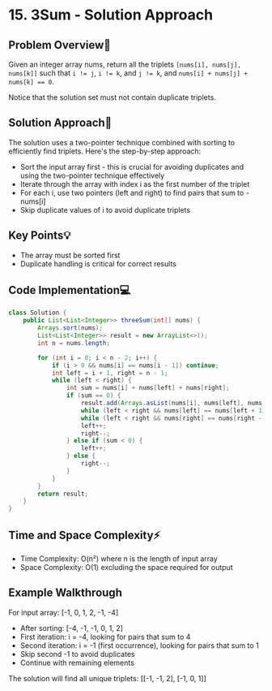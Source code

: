 # 15. 3Sum - Solution Approach

## Problem Overview🤔

Given an integer array nums, return all the triplets `[nums[i], nums[j], nums[k]]` such that `i != j`, `i != k`, and `j != k`, and `nums[i] + nums[j] + nums[k] == 0`.

Notice that the solution set must not contain duplicate triplets.

## Solution Approach🎯

The solution uses a two-pointer technique combined with sorting to efficiently find triplets. Here's the step-by-step approach:

- Sort the input array first - this is crucial for avoiding duplicates and using the two-pointer technique effectively
- Iterate through the array with index i as the first number of the triplet
- For each i, use two pointers (left and right) to find pairs that sum to -nums[i]
- Skip duplicate values of i to avoid duplicate triplets

## Key Points💡

- The array must be sorted first
- Duplicate handling is critical for correct results

## Code Implementation💻

```java
class Solution {
    public List<List<Integer>> threeSum(int[] nums) {
        Arrays.sort(nums);
        List<List<Integer>> result = new ArrayList<>();
        int n = nums.length;

        for (int i = 0; i < n - 2; i++) {
            if (i > 0 && nums[i] == nums[i - 1]) continue;
            int left = i + 1, right = n - 1;
            while (left < right) {
                int sum = nums[i] + nums[left] + nums[right];
                if (sum == 0) {
                    result.add(Arrays.asList(nums[i], nums[left], nums[right]));
                    while (left < right && nums[left] == nums[left + 1]) left++;
                    while (left < right && nums[right] == nums[right - 1]) right--;
                    left++;
                    right--;
                } else if (sum < 0) {
                    left++;
                } else {
                    right--;
                }
            }
        }
        return result;
    }
}
```

## Time and Space Complexity⚡

- Time Complexity: O(n²) where n is the length of input array
- Space Complexity: O(1) excluding the space required for output

## Example Walkthrough

For input array: [-1, 0, 1, 2, -1, -4]

- After sorting: [-4, -1, -1, 0, 1, 2]
- First iteration: i = -4, looking for pairs that sum to 4
- Second iteration: i = -1 (first occurrence), looking for pairs that sum to 1
- Skip second -1 to avoid duplicates
- Continue with remaining elements

The solution will find all unique triplets: [[-1, -1, 2], [-1, 0, 1]]